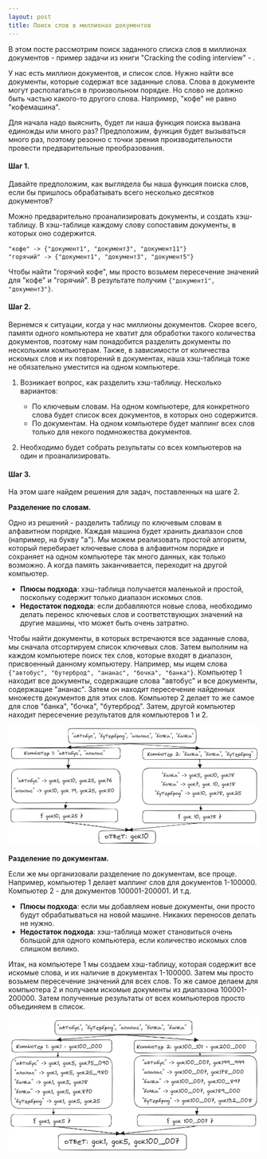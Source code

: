 ```yaml
---
layout: post
title: Поиск слов в миллионах документов
---
```


В этом посте рассмотрим поиск заданного списка слов в
миллионах документов - пример задачи из книги "Cracking the coding interview" - .

У нас есть миллион документов, и список слов. Нужно найти все документы, которые содержат все заданные слова. Слова в
документе могут располагаться в произвольном порядке. Но слово не должно быть частью какого-то другого слова. 
Например, "кофе" не равно "кофемашина". 

Для начала надо выяснить, будет ли наша функция поиска вызвана единожды или много раз? Предположим, функция будет 
вызываться много раз, поэтому резонно с точки зрения производительности провести предварительные преобразования.  

#### Шаг 1.

Давайте предположим, как выглядела бы
наша функция поиска слов, если бы пришлось обрабатывать всего несколько десятков документов?

Можно предварительно проанализировать документы, и создать хэш-таблицу.
В хэш-таблице каждому слову сопоставим документы, в которых оно содержится.

```
"кофе" -> {"документ1", "документ3", "документ11"}
"горячий" -> {"документ1", "документ3", "документ5"}
```

Чтобы найти "горячий кофе", мы просто возьмем пересечение значений для "кофе" и "горячий". В результате получим `{"документ1", "документ3"}`.

#### Шаг 2.

Вернемся к ситуации, когда у нас миллионы документов. Скорее всего, памяти одного компьютера не хватит для обработки 
такого количества документов, поэтому нам понадобится разделить документы по нескольким компьютерам.
Также, в зависимости от количества искомых
слов и их повторений в документах, наша хэш-таблица тоже не обязательно уместится на одном компьютере. 


1. Возникает вопрос, как разделить хэш-таблицу. Несколько вариантов:
    + По ключевым словам. На одном компьютере, для конкретного слова будет список всех документов, в которых оно содержится.
    + По документам. На одном компьютере будет маппинг всех слов только для некого подмножества документов. 

2. Необходимо будет собрать результаты со всех компьютеров на один и проанализировать.

#### Шаг 3. 

На этом шаге найдем решения для задач, поставленных на шаге 2.

**Разделение по словам.**

Одно из решений - разделить таблицу по ключевым словам в алфавитном порядке.
Каждая машина будет хранить диапазон слов (например, на букву "а").
Мы можем реализовать простой алгоритм, который перебирает ключевые слова в алфавитном порядке и сохраняет на одном 
компьютере так много данных, как только возможно. А когда память заканчивается, переходит на другой компьютер.

+ **Плюсы подхода**: хэш-таблица получается маленькой и простой, поскольку содержит только диапазон искомых слов. 
+ **Недостаток подхода**: если добавляются новые слова, необходимо делать перенос ключевых слов и соответствующих 
  значений на другие машины, что может быть очень затратно.

Чтобы найти документы, в которых встречаются все заданные слова, мы сначала отсортируем список ключевых слов. Затем 
выполним на каждом компьютере поиск тех слов, которые входят в диапазон, присвоенный данному компьютеру. Например, 
мы ищем слова `{"автобус", "бутерброд", "ананас", "бочка", "банка"}`. Компьютер 1 находит все документы, содержащие 
слова "автобус" и все документы, содержащие "ананас". Затем он находит пересечение найденных множеств документов для 
этих слов. Компьютер 2 делает то же самое для слов "банка", "бочка", "бутерброд". 
Затем, другой компьютер находит пересечение результатов для компьютеров 1 и 2.


![images/search_words_in_million_docs/by_words.png](../images/search_words_in_million_docs/by_words.png)

**Разделение по документам.**

Если же мы организовали разделение по документам, все проще. 
Например, компьютер 1 делает маппинг слов для документов 1-100000. Компьютер 2 - для документов 100001-200001. И т.д.
+ **Плюсы подхода**: если мы добавляем новые документы, они просто будут обрабатываться на новой машине. Никаких 
  переносов делать не нужно. 
+ **Недостаток подхода**: хэш-таблица может становиться очень большой для одного компьютера, если количество искомых 
  слов слишком велико.

Итак, на компьютере 1 мы создаем хэш-таблицу, которая содержит все искомые слова, и их наличие в документах 1-100000. 
Затем мы просто возьмем пересечение значений для всех слов. 
То же самое делаем для компьютера 2 и получаем искомые документы из диапазона 100001-200000.
Затем полученные результаты от всех компьютеров просто объединяем в список.

![images/search_words_in_million_docs/by_docs.png](../images/search_words_in_million_docs/by_docs.png)



